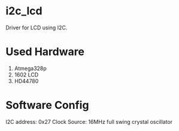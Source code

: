 # i2c_lcd
Driver for LCD using I2C.

# Used Hardware
1. Atmega328p
2. 1602 LCD
3. HD44780

# Software Config
I2C address: 0x27
Clock Source: 16MHz full swing crystal oscillator
